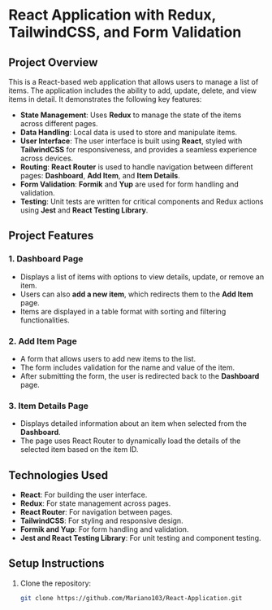 # React Application with Redux, TailwindCSS, and Form Validation

## Project Overview

This is a React-based web application that allows users to manage a list of items. The application includes the ability to add, update, delete, and view items in detail. It demonstrates the following key features:

- **State Management**: Uses **Redux** to manage the state of the items across different pages.
- **Data Handling**: Local data is used to store and manipulate items.
- **User Interface**: The user interface is built using **React**, styled with **TailwindCSS** for responsiveness, and provides a seamless experience across devices.
- **Routing**: **React Router** is used to handle navigation between different pages: **Dashboard**, **Add Item**, and **Item Details**.
- **Form Validation**: **Formik** and **Yup** are used for form handling and validation.
- **Testing**: Unit tests are written for critical components and Redux actions using **Jest** and **React Testing Library**.

## Project Features

### 1. **Dashboard Page**
- Displays a list of items with options to view details, update, or remove an item.
- Users can also **add a new item**, which redirects them to the **Add Item** page.
- Items are displayed in a table format with sorting and filtering functionalities.

### 2. **Add Item Page**
- A form that allows users to add new items to the list.
- The form includes validation for the name and value of the item.
- After submitting the form, the user is redirected back to the **Dashboard** page.

### 3. **Item Details Page**
- Displays detailed information about an item when selected from the **Dashboard**.
- The page uses React Router to dynamically load the details of the selected item based on the item ID.

## Technologies Used

- **React**: For building the user interface.
- **Redux**: For state management across pages.
- **React Router**: For navigation between pages.
- **TailwindCSS**: For styling and responsive design.
- **Formik and Yup**: For form handling and validation.
- **Jest and React Testing Library**: For unit testing and component testing.

## Setup Instructions

1. Clone the repository:

   ```bash
   git clone https://github.com/Mariano103/React-Application.git
